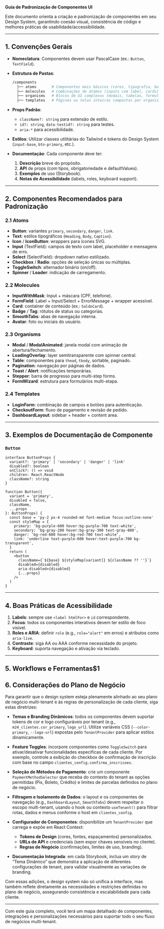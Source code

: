 **Guia de Padronização de Componentes UI**

Este documento orienta a criação e padronização de componentes em seu Design System, garantindo coesão visual, consistência de código e melhores práticas de usabilidade/accessibilidade.

---

## 1. Convenções Gerais

- **Nomeclatura**: Componentes devem usar PascalCase (ex.: `Button`, `TextField`).
- **Estrutura de Pastas**:

  ```bash
  /components
    ├── atoms       # Componentes mais básicos (cores, tipografia, botões)
    ├── molecules   # Combinações de átomos (inputs com label, cards)
    ├── organisms   # Blocos de UI complexos (modais, tabelas, formulários)
    ├── templates   # Páginas ou telas inteiras compostas por organisms
  ```

- **Props Padrão**:
  - `className?: string` para extensão de estilo.
  - `id?: string`, `data-testid?: string` para testes.
  - `aria-*` para acessibilidade.

- **Estilos**: Utilizar classes utilitárias do Tailwind e tokens do Design System (`input-base`, `btn-primary`, etc.).
- **Documentação**: Cada componente deve ter:
  1. **Descrição** breve do propósito.
  2. **API** de props (com tipos, obrigatoriedade e defaultValues).
  3. **Exemplos** de uso (Storybook).
  4. **Notas de Acessibilidade** (labels, roles, keyboard support).

---

## 2. Componentes Recomendados para Padronização

### 2.1 Atoms

- **Button**: variantes `primary`, `secondary`, `danger`, `link`.
- **Text**: estilos tipográficos (`Heading`, `Body`, `Caption`).
- **Icon** / **IconButton**: wrappers para ícones SVG.
- **Input** (TextField): campos de texto com label, placeholder e mensagens de erro.
- **Select** (SelectField): dropdown nativo estilizado.
- **Checkbox** / **Radio**: opções de seleção únicas ou múltiplas.
- **ToggleSwitch**: alternador binário (on/off).
- **Spinner** / **Loader**: indicação de carregamento.

### 2.2 Molecules

- **InputWithMask**: Input + máscara (CPF, telefone).
- **FormField**: Label + Input/Select + ErrorMessage + wrapper acessível.
- **Card**: container de conteúdo (ex.: `SaldoCard`).
- **Badge** / **Tag**: rótulos de status ou categorias.
- **SmoothTabs**: abas de navegação interna.
- **Avatar**: foto ou iniciais do usuário.

### 2.3 Organisms

- **Modal** / **ModalAnimated**: janela modal com animação de abertura/fechamento.
- **LoadingOverlay**: layer semitransparente com spinner central.
- **Table**: componentes para `thead`, `tbody`, sortable, paginado.
- **Pagination**: navegação por páginas de dados.
- **Toast** / **Alert**: notificações temporárias.
- **Stepper**: barra de progresso para multi-step forms.
- **FormWizard**: estrutura para formulários multi-etapa.

### 2.4 Templates

- **LoginForm**: combinação de campos e botões para autenticação.
- **CheckoutForm**: fluxo de pagamento e revisão de pedido.
- **DashboardLayout**: sidebar + header + content area.

---

## 3. Exemplos de Documentação de Componente

### `Button`

```tsx
interface ButtonProps {
  variant?: 'primary' | 'secondary' | 'danger' | 'link'
  disabled?: boolean
  onClick?: () => void
  children: React.ReactNode
  className?: string
}

function Button({
  variant = 'primary',
  disabled = false,
  className,
  ...props
}: ButtonProps) {
  const base = 'py-2 px-4 rounded-md font-medium focus:outline-none'
  const styleMap = {
    primary: 'bg-purple-600 hover:bg-purple-700 text-white',
    secondary: 'bg-gray-200 hover:bg-gray-300 text-gray-800',
    danger: 'bg-red-600 hover:bg-red-700 text-white',
    link: 'underline text-purple-600 hover:text-purple-700 bg-transparent',
  }
  return (
    <button
      className={`${base} ${styleMap[variant]} ${className ?? ''}`}
      disabled={disabled}
      aria-disabled={disabled}
      {...props}
    />
  )
}
```

---

## 4. Boas Práticas de Acessibilidade

1. **Labels**: sempre use `<label htmlFor>` e `id` correspondente.
2. **Focus**: todos os componentes interativos devem ter estilo de foco visível.
3. **Roles e ARIA**: definir `role` (e.g., `role="alert"` em erros) e atributos como `aria-live`.
4. **Contraste**: siga AA ou AAA conforme necessidade do projeto.
5. **Keyboard**: suporta navegação e ativação via teclado.

---

## 5. Workflows e Ferramentas\$1

## 6. Considerações do Plano de Negócio

Para garantir que o design system esteja plenamente alinhado ao seu plano de negócio multi-tenant e às regras de personalização de cada cliente, siga estas diretrizes:

- **Temas e Branding Dinâmicos**: todos os componentes devem suportar tokens de cor e logo configuráveis por tenant (e.g., `m24_clientes.cor_primary`, `logo_url`). Utilize variáveis CSS (`--color-primary`, `--logo-url`) expostas pelo `TenantProvider` para aplicar estilos dinamicamente.

- **Feature Toggles**: incorpore componentes como `ToggleSwitch` para ativar/desativar funcionalidades específicas de cada cliente. Por exemplo, controle a exibição do checkbox de confirmação de inscrição com base no campo `clientes_config.confirma_inscricoes`.

- **Seleção de Métodos de Pagamento**: crie um componente `PaymentMethodSelector` que receba do contexto do tenant as opções permitidas (Pix, Boleto, Crédito) e limites de parcelas definidos no plano de negócio.

- **Filtragem e Isolamento de Dados**: o layout e os componentes de navegação (e.g., `DashboardLayout`, `SmoothTabs`) devem respeitar o escopo multi-tenant, usando o hook ou contexto `useTenant()` para filtrar rotas, dados e menus conforme o host em `clientes_config`.

- **Configurador de Componentes**: disponibilize um `TenantProvider` que carrega e expõe em React Context:
  - **Tokens de Design** (cores, fontes, espaçamentos) personalizados.
  - **URLs de API** e credenciais (sem expor chaves sensíveis no cliente).
  - **Regras de Negócio** (confirmações, limites de uso, branding).

- **Documentação Integrada**: em cada Storybook, inclua um _story_ de “Tema Dinâmico” que demonstra a aplicação de diferentes configurações de tenant, para validar visualmente as variações de branding.

Com essas adições, o design system não só unifica a interface, mas também reflete diretamente as necessidades e restrições definidas no plano de negócio, assegurando consistência e escalabilidade para cada cliente.

---

Com este guia completo, você terá um mapa detalhado de componentes, integrações e personalizações necessários para suportar todo o seu fluxo de negócios multi-tenant.
